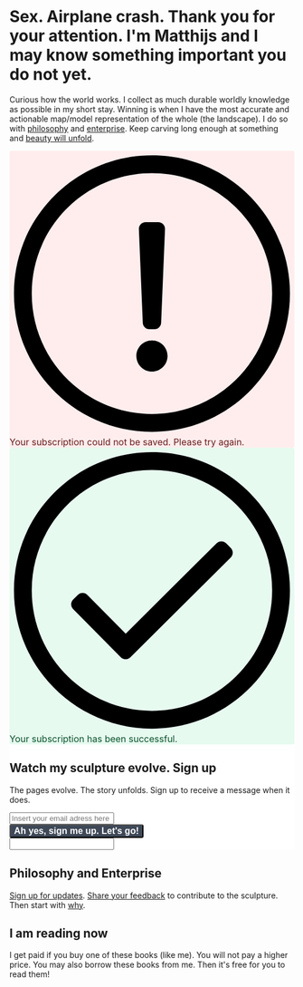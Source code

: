 # Sex. Airplane crash. Thank you for your attention. I'm Matthijs and I may know something important you do not yet.
Curious how the world works. I collect as much durable worldly knowledge as possible in my short stay. Winning is when I have the most accurate and actionable map/model representation of the whole (the landscape). I do so with [philosophy](/whythis) and [enterprise](/enterprise-index). Keep carving long enough at something and [beauty will unfold](https://en.wikipedia.org/wiki/Sculpture).

<link rel="stylesheet" href="https://assets.sendinblue.com/component/form/61c63ac2f8837041dc7e.css">
<link rel="stylesheet" href="https://assets.sendinblue.com/component/clickable/74ef9830e6b42f1f3c59.css">
<link rel="stylesheet" href="https://sibforms.com/forms/end-form/build/sib-styles.css">
<script src="https://www.google.com/recaptcha/api.js?hl=en"></script>
   <div id="sib-form-container" class="sib-form-container" style="text-align: left;
       background-color: #ffffff;                                 ">
      <div id="error-message" class="sib-form-message-panel" style=" font-size:16px; text-align:left; color:#661d1d; background-color:#ffeded; border-radius:3px; border-color:#ff4949; max-width:540px;">
        <div class="sib-form-message-panel__text sib-form-message-panel__text--center">
          <svg viewBox="0 0 512 512" class="sib-icon sib-notification__icon">
            <path d="M256 40c118.621 0 216 96.075 216 216 0 119.291-96.61 216-216 216-119.244 0-216-96.562-216-216 0-119.203 96.602-216 216-216m0-32C119.043 8 8 119.083 8 256c0 136.997 111.043 248 248 248s248-111.003 248-248C504 119.083 392.957 8 256 8zm-11.49 120h22.979c6.823 0 12.274 5.682 11.99 12.5l-7 168c-.268 6.428-5.556 11.5-11.99 11.5h-8.979c-6.433 0-11.722-5.073-11.99-11.5l-7-168c-.283-6.818 5.167-12.5 11.99-12.5zM256 340c-15.464 0-28 12.536-28 28s12.536 28 28 28 28-12.536 28-28-12.536-28-28-28z"
            />
            </svg>
<span class="sib-form-message-panel__inner-text">
                   Your subscription could not be saved. Please try again.
                  </span>
        </div>
      </div>
      <div></div>
      <div id="success-message" class="sib-form-message-panel" style=" font-size:16px; text-align:left; color:#085229; background-color:#e7faf0; border-radius:3px; border-color:#13ce66; max-width:540px;">
        <div class="sib-form-message-panel__text sib-form-message-panel__text--center">
          <svg viewBox="0 0 512 512" class="sib-icon sib-notification__icon">
            <path d="M256 8C119.033 8 8 119.033 8 256s111.033 248 248 248 248-111.033 248-248S392.967 8 256 8zm0 464c-118.664 0-216-96.055-216-216 0-118.663 96.055-216 216-216 118.664 0 216 96.055 216 216 0 118.663-96.055 216-216 216zm141.63-274.961L217.15 376.071c-4.705 4.667-12.303 4.637-16.97-.068l-85.878-86.572c-4.667-4.705-4.637-12.303.068-16.97l8.52-8.451c4.705-4.667 12.303-4.637 16.97.068l68.976 69.533 163.441-162.13c4.705-4.667 12.303-4.637 16.97.068l8.451 8.52c4.668 4.705 4.637 12.303-.068 16.97z"
            />
          </svg>
          <span class="sib-form-message-panel__inner-text">
                      Your subscription has been successful.
                  </span>
        </div>
      </div>
      <div></div>
      <div id="sib-container" class="sib-container--large sib-container--vertical" style="max-width:580px;">
        <form id="sib-form" method="POST" action="https://sibforms.com/serve/MUIEACdGOeiMo2B5Lymp7GJfLyzkm3dq7Xb3a092tzgVL3JznXhvnpA9-Oavh1T1Ur0q47zQ9ShFHy0jBJQpNTEMNBVIa_ovEfvXtVj1PnsJXZ-G90othrS_XcsokXswirMxBLLA05n2E1Ezu-yAQZBXCdgCte-aBJuVgBiBkE_O1ALSG3lIYvuwWk5WCeO-5SgIGgfxwlybL4XU">
          <div class="sib-form-block">
<h2>Watch my sculpture evolve. Sign up</h2>
  </div>
          <div class="sib-form-block">
            <div class="sib-text-form-block">
              <p>The pages evolve. The story unfolds. Sign up to receive a message when it does.</p>
            </div>
          </div>
          <div class="sib-input sib-form-block">
            <div class="form__entry entry_block">
              <div class="form__label-row ">

<div class="entry__field">
                  <input class="input" type="email" id="EMAIL" name="EMAIL" autocomplete="off" placeholder="Insert your email adress here" data-required="true" required />
                </div>
              </div>

 <label class="entry__error entry__error--primary" style=" font-size:16px; text-align:left; font-family:&quot;Helvetica&quot;, sans-serif; color:#661d1d; background-color:#ffeded; border-radius:3px; border-color:#ff4949;">
              </label>
            </div>
          </div>
          <div class="sib-form-block" style="text-align: left">
            <button class="sib-form-block__button" style=" font-size:16px; text-align:left; font-weight:700; color:#FFFFFF; background-color:#3E4857; border-radius:3px;" form="sib-form" type="submit">
              Ah yes, sign me up. Let's go!
            </button>
            <div class="sib-loader" style="display: none;">
              <div style="background: #3E4857;"></div>
              <div style="background: #3E4857;"></div>
              <div style="background: #3E4857;"></div>
              <div style="background: #3E4857;"></div>
              <div style="background: #3E4857;"></div>
              <div style="background: #3E4857;"></div>
              <div style="background: #3E4857;"></div>
              <div style="background: #3E4857;"></div>
              <div style="background: #3E4857;"></div>
              <div style="background: #3E4857;"></div>
              <div style="background: #3E4857;"></div>
              <div style="background: #3E4857;"></div>
            </div>
          </div>
          <input type="text" name="email_address_check" value="" class="input--hidden">
          <input type="hidden" name="locale" value="en">
        </form>
      </div>
 <script>
        window.REQUIRED_CODE_ERROR_MESSAGE = 'Please choose a country code';

        window.EMAIL_INVALID_MESSAGE = window.SMS_INVALID_MESSAGE = "The information provided is invalid. Please review the field format and try again.";

        window.REQUIRED_ERROR_MESSAGE = "This field cannot be left blank. ";

        window.GENERIC_INVALID_MESSAGE = "The information provided is invalid. Please review the field format and try again.";




        window.translation = {
          common: {
            selectedList: '{quantity} list selected',
            selectedLists: '{quantity} lists selected'
          }
        };

var AUTOHIDE = Boolean(1);
</script>
      <script src="https://sibforms.com/forms/end-form/build/main.js">
      </script>
    </div>


## Philosophy and Enterprise

[Sign up for updates](https://sibforms.com/serve/MUIEADxLeJuMEe1gL_xGzV_HhWPl9MotjWePx94YfJ6wJ6cCKGf4FEWKVidomsxM5tnzQT4ZlUkxpF-idPpuiCGt1feoM3lcBg3vxjCavbm6vh5sQf0TLpdJsAqxCAhvYgbMAfZ7YUBupPbLJJ4WoJPlOecI6AMsWPC3ZT0y6gsdPKQ93mbncE37HGmahgGxmNKR-aIwM9qCpevH). [Share your feedback](https://forms.gle/3h5CYckTyoCFZczj6) to contribute to the sculpture. Then start with [why](/whythis).

## I am reading now
<script type="text/javascript">var bol_pml={"id":"bol_1557237138056","baseUrl":"partner.bol.com","urlPrefix":"https://aai.bol.com/openapi/services/aai/","productId":"productid=9200000002145966&productid=9200000090807975&productid=9200000076062218&","site_id":"1004415","target":true,"rating":false,"price":true,"link_name":"Entreflaneur","link_subid":"Index","image_size":true,"image_position":"left","width":"180","cols":"1","background_color":"#FFFFFF","text_color":"#5ACB0E","link_color":"#0000FF","border_color":"#D2D2D2","letter_type":"verdana","letter_size":"11"};</script><script type="text/javascript" src="https://partner.bol.com/partner/static/js/aai/clientProductlink.js" id="bol_1557237138056"></script>


I get paid if you buy one of these books (like me). You will not pay a higher price. You may also borrow these books from me. Then it's free for you to read them!

<style>
#sib-container {
  padding: 0;
}
.sib-form-block {
  padding: 0;
}
</style>